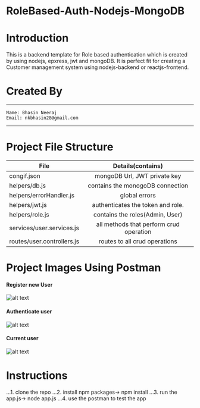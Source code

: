 # RoleBased-Auth-Nodejs-MongoDB

# Introduction

This is a backend template for Role based authentication which is created by using nodejs, epxress, jwt and mongoDB.
It is perfect fit for creating a Customer management system using nodejs-backend or reactjs-frontend.

# Created By

---

    Name: Bhasin Neeraj
    Email: nkbhasin28@gmail.com

---

# Project File Structure

| File                       |            Details(contains)            |
| -------------------------- | :-------------------------------------: |
| congif.json                |      mongoDB Url, JWT private key       |
| helpers/db.js              |    contains the monogoDB connection     |
| helpers/errorHandler.js    |              global errors              |
| helpers/jwt.js             |    authenticates the token and role.    |
| helpers/role.js            |     contains the roles(Admin, User)     |
| services/user.services.js  | all methods that perform crud operation |
| routes/user.controllers.js |      routes to all crud operations      |

# Project Images Using Postman

#### Register new User

![alt text][logo]

[logo]: https://github.com/n-bhasin/RoleBased-Auth-Nodejs-MongoDB/tree/master/models/register.png "Register new user"

#### Authenticate user

![alt text][logo]

[logo]: https://github.com/n-bhasin/RoleBased-Auth-Nodejs-MongoDB/tree/master/models/authenticate.png "Authenticate user"

#### Current user

![alt text][logo]

[logo]: https://github.com/n-bhasin/RoleBased-Auth-Nodejs-MongoDB/tree/master/models/current.png "Currentuser"

# Instructions

...1. clone the repo
...2. install npm packages-> npm install
...3. run the app.js-> node app.js
...4. use the postman to test the app
